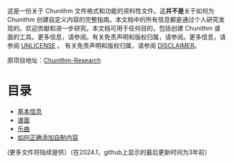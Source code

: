 这是一份关于 Chunithm 文件格式和功能的资料性文件。这**并不是**关于如何为 Chunithm 创建自定义内容的完整指南。本文档中的所有信息都是通过个人研究发现的。欢迎贡献和进一步研究。本文档可用于任何目的，包括创建 Chunithm 谱面的工具。更多信息，请参阅。有关免责声明和版权归属，请参阅。更多信息，请参阅 [UNLICENSE](UNLICENSE) 。 有关免责声明和版权归属，请参阅 [DISCLAIMER](DISCLAIMER)。

原项目地址：[Chunithm-Research](https://github.com/Suprnova/Chunithm-Research)

# 目录

* [基本信息](General.md)
* [谱面](Charting.md)
* [乐曲](Music.md)
* [如何正确添加自制内容](Customs.md)

(更多文件将陆续提供）（在2024.1，github上显示的最后更新时间为3年前）
